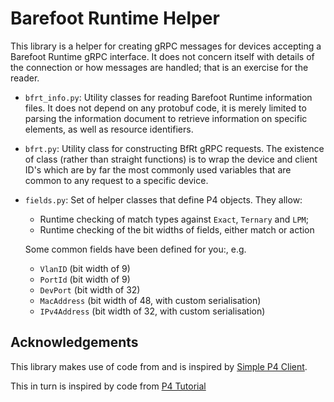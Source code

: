 # Barefoot Runtime Helper

This library is a helper for creating gRPC messages for devices accepting a
Barefoot Runtime gRPC interface. It does not concern itself with details of the
connection or how messages are handled; that is an exercise for the reader.

* `bfrt_info.py`: Utility classes for reading Barefoot Runtime information
    files. It does not depend on any protobuf code, it is merely limited to
    parsing the information document to retrieve information on specific
    elements, as well as resource identifiers.
* `bfrt.py`: Utility class for constructing BfRt gRPC requests. The existence of
    class (rather than straight functions) is to wrap the device and client ID's
    which are by far the most commonly used variables that are common to any
    request to a specific device.
* `fields.py`: Set of helper classes that define P4 objects. They allow:
    * Runtime checking of match types against `Exact`, `Ternary` and `LPM`;
    * Runtime checking of the bit widths of fields, either match or action

  Some common fields have been defined for you:, e.g.
    * `VlanID` (bit width of 9)
    * `PortId` (bit width of 9)
    * `DevPort` (bit width of 32)
    * `MacAddress` (bit width of 48, with custom serialisation)
    * `IPv4Address` (bit width of 32, with custom serialisation)



## Acknowledgements

This library makes use of code from and is inspired by
[Simple P4 Client](https://github.com/CommitThis/simplep4client).

This in turn is inspired by code from [P4 Tutorial](https://github.com/p4lang/tutorials)